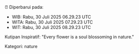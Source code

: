 ⏰ Diperbarui pada:
- WIB: Rabu, 30 Juli 2025 06.29.23 UTC
- WITA: Rabu, 30 Juli 2025 07.29.23 UTC
- WIT: Rabu, 30 Juli 2025 08.29.23 UTC

Kutipan Inspiratif:
"Every flower is a soul blossoming in nature."


Kategori: nature


